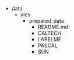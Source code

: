 
- data
  - vlcs
    - prepared_data
         - README.md
        - CALTECH
        - LABELME
        - PASCAL
        - SUN
